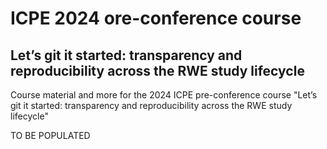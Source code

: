 # ICPE 2024 ore-conference course

## Let’s git it started: transparency and reproducibility across the RWE study lifecycle

Course material and more for the 2024 ICPE pre-conference course "Let’s git it started: transparency and reproducibility across the RWE study lifecycle"

TO BE POPULATED
